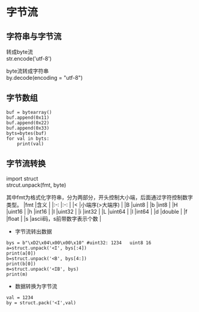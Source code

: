 # 字节流

## 字符串与字节流

转成byte流  
str.encode('utf-8')  

byte流转成字符串  
by.decode(encoding = "utf-8")

## 字节数组

```
buf = bytearray()
buf.append(0x11)
buf.append(0x22)
buf.append(0x33)
byts=bytes(buf)
for val in byts:
    print(val)
```

## 字节流转换

import struct  
strcut.unpack(fmt, byte)  

其中fmt为格式化字符串，分为两部分，开头控制大小端，后面通过字符控制数字类型。
|fmt  |含义                      |
|:-:  |:-:                       |
|<    |小端序(>大端序)            |
|B    |uint8                 |
|b    |int8                  |
|H    |uint16                |
|h    |int16                 |
|I    |uint32                |
|i    |int32                |
|L    |uint64                |
|l    |int64                 |
|d    |double                |
|f    |float                  |
|s    |ascii码，s前带数字表示个数 |

+ 字节流转出数据

```
bys = b"\xD2\x04\x00\x00\x10" #uint32: 1234   uint8 16
a=struct.unpack('<I', bys[:4])
print(a[0])
b=struct.unpack('<B', bys[4:])
print(b[0])
m=struct.unpack('<IB', bys)
print(m)
```

+ 数据转换为字节流

```
val = 1234
by = struct.pack('<I',val)
```
